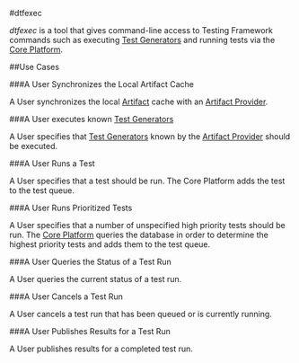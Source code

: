 #dtfexec

*dtfexec* is a tool that gives command-line access to Testing Framework commands such as executing 
[Test Generators](test_generators.md) and running tests via the [Core Platform](core_platform.md).

##Use Cases

###A User Synchronizes the Local Artifact Cache

A User synchronizes the local [Artifact](artifacts.md) cache with an [Artifact Provider](artifacts.md#artifact-providers).

###A User executes known [Test Generators](test_generators.md)

A User specifies that [Test Generators](test_generators.md) known by the [Artifact Provider](artifact.md#artifact-providers) 
should be executed.

###A User Runs a Test

A User specifies that a test should be run. The Core Platform adds the test to the test
queue.

###A User Runs Prioritized Tests

A User specifies that a number of unspecified high priority tests should be run. The [Core Platform](core_platform.md) queries 
the database in order to determine the highest priority tests and adds them to the test queue.

###A User Queries the Status of a Test Run

A User queries the current status of a test run.

###A User Cancels a Test Run

A User cancels a test run that has been queued or is currently running.

###A User Publishes Results for a Test Run

A User publishes results for a completed test run.

